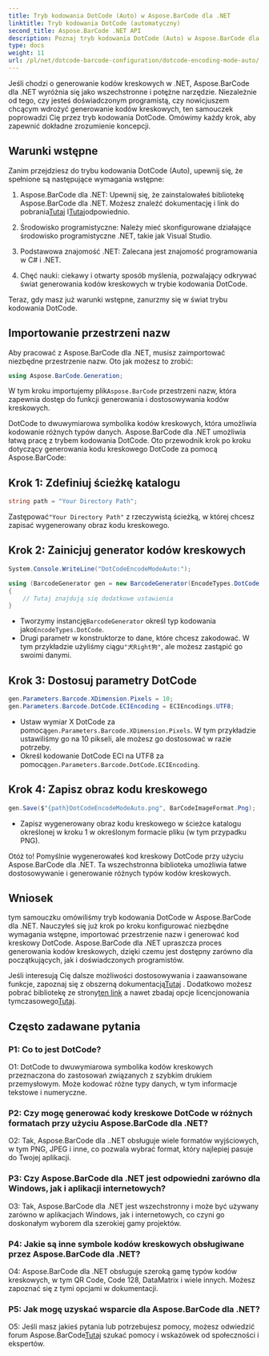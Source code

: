 ```yaml
---
title: Tryb kodowania DotCode (Auto) w Aspose.BarCode dla .NET
linktitle: Tryb kodowania DotCode (automatyczny)
second_title: Aspose.BarCode .NET API
description: Poznaj tryb kodowania DotCode (Auto) w Aspose.BarCode dla .NET, potężnym narzędziu do generowania kodów kreskowych. Dowiedz się jak krok po kroku wygenerować kody kreskowe DotCode. Sprawdź dokumentację, pobierz bibliotekę i uzyskaj licencje tymczasowe.
type: docs
weight: 11
url: /pl/net/dotcode-barcode-configuration/dotcode-encoding-mode-auto/
---
```

Jeśli chodzi o generowanie kodów kreskowych w .NET, Aspose.BarCode dla .NET wyróżnia się jako wszechstronne i potężne narzędzie. Niezależnie od tego, czy jesteś doświadczonym programistą, czy nowicjuszem chcącym wdrożyć generowanie kodów kreskowych, ten samouczek poprowadzi Cię przez tryb kodowania DotCode. Omówimy każdy krok, aby zapewnić dokładne zrozumienie koncepcji.

## Warunki wstępne

Zanim przejdziesz do trybu kodowania DotCode (Auto), upewnij się, że spełnione są następujące wymagania wstępne:

1.  Aspose.BarCode dla .NET: Upewnij się, że zainstalowałeś bibliotekę Aspose.BarCode dla .NET. Możesz znaleźć dokumentację i link do pobrania[Tutaj](https://reference.aspose.com/barcode/net/) I[Tutaj](https://releases.aspose.com/barcode/net/)odpowiednio.

2. Środowisko programistyczne: Należy mieć skonfigurowane działające środowisko programistyczne .NET, takie jak Visual Studio.

3. Podstawowa znajomość .NET: Zalecana jest znajomość programowania w C# i .NET.

4. Chęć nauki: ciekawy i otwarty sposób myślenia, pozwalający odkrywać świat generowania kodów kreskowych w trybie kodowania DotCode.

Teraz, gdy masz już warunki wstępne, zanurzmy się w świat trybu kodowania DotCode.

## Importowanie przestrzeni nazw

Aby pracować z Aspose.BarCode dla .NET, musisz zaimportować niezbędne przestrzenie nazw. Oto jak możesz to zrobić:

```csharp
using Aspose.BarCode.Generation;
```

 W tym kroku importujemy plik`Aspose.BarCode` przestrzeni nazw, która zapewnia dostęp do funkcji generowania i dostosowywania kodów kreskowych.

DotCode to dwuwymiarowa symbolika kodów kreskowych, która umożliwia kodowanie różnych typów danych. Aspose.BarCode dla .NET umożliwia łatwą pracę z trybem kodowania DotCode. Oto przewodnik krok po kroku dotyczący generowania kodu kreskowego DotCode za pomocą Aspose.BarCode:

## Krok 1: Zdefiniuj ścieżkę katalogu

```csharp
string path = "Your Directory Path";
```

 Zastępować`"Your Directory Path"` z rzeczywistą ścieżką, w której chcesz zapisać wygenerowany obraz kodu kreskowego.

## Krok 2: Zainicjuj generator kodów kreskowych

```csharp
System.Console.WriteLine("DotCodeEncodeModeAuto:");

using (BarcodeGenerator gen = new BarcodeGenerator(EncodeTypes.DotCode, "犬Right狗"))
{
    // Tutaj znajdują się dodatkowe ustawienia
}
```

-  Tworzymy instancję`BarcodeGenerator` określ typ kodowania jako`EncodeTypes.DotCode`.
-  Drugi parametr w konstruktorze to dane, które chcesz zakodować. W tym przykładzie użyliśmy ciągu`"犬Right狗"`, ale możesz zastąpić go swoimi danymi.

## Krok 3: Dostosuj parametry DotCode

```csharp
gen.Parameters.Barcode.XDimension.Pixels = 10;
gen.Parameters.Barcode.DotCode.ECIEncoding = ECIEncodings.UTF8;
```

-  Ustaw wymiar X DotCode za pomocą`gen.Parameters.Barcode.XDimension.Pixels`. W tym przykładzie ustawiliśmy go na 10 pikseli, ale możesz go dostosować w razie potrzeby.
-  Określ kodowanie DotCode ECI na UTF8 za pomocą`gen.Parameters.Barcode.DotCode.ECIEncoding`.

## Krok 4: Zapisz obraz kodu kreskowego

```csharp
gen.Save($"{path}DotCodeEncodeModeAuto.png", BarCodeImageFormat.Png);
```

- Zapisz wygenerowany obraz kodu kreskowego w ścieżce katalogu określonej w kroku 1 w określonym formacie pliku (w tym przypadku PNG).

Otóż to! Pomyślnie wygenerowałeś kod kreskowy DotCode przy użyciu Aspose.BarCode dla .NET. Ta wszechstronna biblioteka umożliwia łatwe dostosowywanie i generowanie różnych typów kodów kreskowych.

## Wniosek

tym samouczku omówiliśmy tryb kodowania DotCode w Aspose.BarCode dla .NET. Nauczyłeś się już krok po kroku konfigurować niezbędne wymagania wstępne, importować przestrzenie nazw i generować kod kreskowy DotCode. Aspose.BarCode dla .NET upraszcza proces generowania kodów kreskowych, dzięki czemu jest dostępny zarówno dla początkujących, jak i doświadczonych programistów.

 Jeśli interesują Cię dalsze możliwości dostosowywania i zaawansowane funkcje, zapoznaj się z obszerną dokumentacją[Tutaj](https://reference.aspose.com/barcode/net/) . Dodatkowo możesz pobrać bibliotekę ze strony[ten link](https://releases.aspose.com/barcode/net/) a nawet zbadaj opcje licencjonowania tymczasowego[Tutaj](https://purchase.aspose.com/temporary-license/).

## Często zadawane pytania

### P1: Co to jest DotCode?

O1: DotCode to dwuwymiarowa symbolika kodów kreskowych przeznaczona do zastosowań związanych z szybkim drukiem przemysłowym. Może kodować różne typy danych, w tym informacje tekstowe i numeryczne.

### P2: Czy mogę generować kody kreskowe DotCode w różnych formatach przy użyciu Aspose.BarCode dla .NET?

O2: Tak, Aspose.BarCode dla ..NET obsługuje wiele formatów wyjściowych, w tym PNG, JPEG i inne, co pozwala wybrać format, który najlepiej pasuje do Twojej aplikacji.

### P3: Czy Aspose.BarCode dla .NET jest odpowiedni zarówno dla Windows, jak i aplikacji internetowych?

O3: Tak, Aspose.BarCode dla .NET jest wszechstronny i może być używany zarówno w aplikacjach Windows, jak i internetowych, co czyni go doskonałym wyborem dla szerokiej gamy projektów.

### P4: Jakie są inne symbole kodów kreskowych obsługiwane przez Aspose.BarCode dla .NET?

O4: Aspose.BarCode dla .NET obsługuje szeroką gamę typów kodów kreskowych, w tym QR Code, Code 128, DataMatrix i wiele innych. Możesz zapoznać się z tymi opcjami w dokumentacji.

### P5: Jak mogę uzyskać wsparcie dla Aspose.BarCode dla .NET?

 O5: Jeśli masz jakieś pytania lub potrzebujesz pomocy, możesz odwiedzić forum Aspose.BarCode[Tutaj](https://forum.aspose.com/c/barcode/13) szukać pomocy i wskazówek od społeczności i ekspertów.